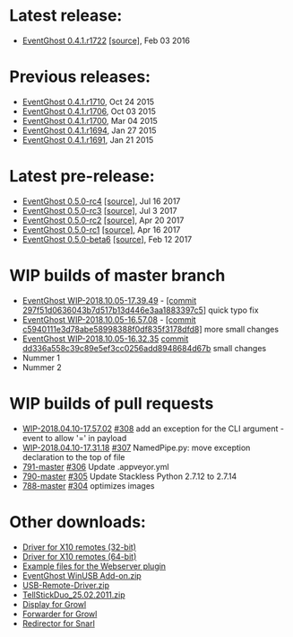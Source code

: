 # Latest release:

[//]: # (BEGIN release)
*   [EventGhost 0.4.1.r1722](EventGhost_0.4.1.r1722_Setup.exe) [[source]](EventGhost_0.4.1.r1722_Source.zip), Feb 03 2016

[//]: # (END release)


# Previous releases:

[//]: # (BEGIN previous)
*   [EventGhost 0.4.1.r1710](http://eventghost.net/downloads/EventGhost_0.4.1.r1710_Setup.exe), Oct 24 2015
*   [EventGhost 0.4.1.r1706](http://eventghost.net/downloads/EventGhost_0.4.1.r1706_Setup.exe), Oct 03 2015
*   [EventGhost 0.4.1.r1700](http://eventghost.net/downloads/EventGhost_0.4.1.r1700_Setup.exe), Mar 04 2015
*   [EventGhost 0.4.1.r1694](http://eventghost.net/downloads/EventGhost_0.4.1.r1694_Setup.exe), Jan 27 2015
*   [EventGhost 0.4.1.r1691](http://eventghost.net/downloads/EventGhost_0.4.1.r1691_Setup.exe), Jan 21 2015

[//]: # (END previous)


# Latest pre-release:

[//]: # (BEGIN prerelease)
*   [EventGhost 0.5.0-rc4](https://github.com/EventGhost/EventGhost/releases/download/v0.5.0-rc4/EventGhost_0.5.0-rc4_Setup.exe) [[source]](https://github.com/EventGhost/EventGhost/archive/v0.5.0-rc4.zip), Jul 16 2017
*   [EventGhost 0.5.0-rc3](https://github.com/EventGhost/EventGhost/releases/download/v0.5.0-rc3/EventGhost_0.5.0-rc3_Setup.exe) [[source]](https://github.com/EventGhost/EventGhost/archive/v0.5.0-rc3.zip), Jul 3 2017
*   [EventGhost 0.5.0-rc2](https://github.com/EventGhost/EventGhost/releases/download/v0.5.0-rc2/EventGhost_0.5.0-rc2_Setup.exe) [[source]](https://github.com/EventGhost/EventGhost/archive/v0.5.0-rc2.zip), Apr 20 2017
*   [EventGhost 0.5.0-rc1](https://github.com/EventGhost/EventGhost/releases/download/v0.5.0-rc1/EventGhost_0.5.0-rc1_Setup.exe) [[source]](https://github.com/EventGhost/EventGhost/archive/v0.5.0-rc1.zip), Apr 16 2017
*   [EventGhost 0.5.0-beta6](https://github.com/EventGhost/EventGhost/releases/download/v0.5.0-beta6/EventGhost_0.5.0-beta6_Setup.exe) [[source]](https://github.com/EventGhost/EventGhost/archive/v0.5.0-beta6.zip), Feb 12 2017

[//]: # (END prerelease)


# WIP builds of master branch

[//]: # (BEGIN wip_master)
* [EventGhost WIP-2018.10.05-17.39.49](https://ci.appveyor.com/api/buildjobs/trskjtrw1k2pb744/artifacts/_build/output/EventGhost_WIP-2018.10.05-17.39.49_Setup.exe) - [[commit 297f51d0636043b7d517b13d446e3aa1883397c5]](https://github.com/topic2k/EventGhost/commit/297f51d0) quick typo fix
* [EventGhost WIP-2018.10.05-16.57.08](https://ci.appveyor.com/api/buildjobs/ukhq65152ronypco/artifacts/_build/output/EventGhost_WIP-2018.10.05-16.57.08_Setup.exe) - [[commit c5940111e3d78abe58998388f0df835f3178dfd8]](https://github.com/topic2k/EventGhost/commit/c5940111e3d78abe58998388f0df835f3178dfd8) more small changes
* [EventGhost WIP-2018.10.05-16.32.35](https://ci.appveyor.com/api/buildjobs/93mi5y0bqhd0nork/artifacts/_build/output/EventGhost_WIP-2018.10.05-16.32.35_Setup.exe) [commit dd336a558c39c89e5ef3cc0256add8948684d67b](https://github.com/topic2k/EventGhost/commit/dd336a558c39c89e5ef3cc0256add8948684d67b) small changes
*   Nummer 1
*   Nummer 2

[//]: # (END wip_master)


# WIP builds of pull requests

[//]: # (BEGIN WIP_pr)
* [WIP-2018.04.10-17.57.02](https://ci.appveyor.com/api/buildjobs/7aovd89mhbwo80um/artifacts/_build/output/EventGhost_WIP-2018.04.10-17.57.02_Setup.exe) [#308](https://github.com/topic2k/EventGhost/pull/308) add an exception for the CLI argument -event to allow '=' in payload
* [WIP-2018.04.10-17.31.18](https://ci.appveyor.com/api/buildjobs/exo7n7fbtib6fxo5/artifacts/_build/output/EventGhost_WIP-2018.04.10-17.31.18_Setup.exe) [#307](https://github.com/topic2k/EventGhost/pull/307) NamedPipe.py: move exception declaration to the top of file
* [791-master](https://ci.appveyor.com/api/buildjobs/qavo6fq423et77a5/artifacts/_build/output/EventGhost_WIP-2018.03.08-17.08.31_Setup.exe) [#306](https://github.com/topic2k/EventGhost/pull/306) Update .appveyor.yml
* [790-master](https://ci.appveyor.com/api/buildjobs/521po9302drtsef2/artifacts/_build/output/EventGhost_WIP-2018.03.06-12.42.04_Setup.exe) [#305](https://github.com/topic2k/EventGhost/pull/305) Update Stackless Python 2.7.12 to 2.7.14
* [788-master](https://ci.appveyor.com/api/buildjobs/964ojm62doasleg6/artifacts/_build/output/EventGhost_WIP-2018.03.05-17.07.59_Setup.exe) [#304](https://github.com/topic2k/EventGhost/pull/304) optimizes images

[//]: # (END WIP_pr)


# Other downloads:

*   [Driver for X10 remotes (32-bit)](http://eventghost.net/downloads/x10drivers_x86.exe)
*   [Driver for X10 remotes (64-bit)](http://eventghost.net/downloads/x10drivers_x64.exe)
*   [Example files for the Webserver plugin](http://eventghost.net/downloads/Webserver_Demo.zip)
*   [EventGhost WinUSB Add-on.zip](http://eventghost.net/downloads/EventGhost_WinUSB_Add-on.zip)
*   [USB-Remote-Driver.zip](http://eventghost.net/downloads/USB-Remote-Driver.zip)
*   [TellStickDuo_25.02.2011.zip](http://eventghost.net/downloads/TellStickDuo_25.02.2011.zip)
*   [Display for Growl](http://eventghost.net/downloads/EventGhost_Display_v1.1.zip)
*   [Forwarder for Growl](http://eventghost.net/downloads/EventGhost_Forwarder.zip)
*   [Redirector for Snarl](http://eventghost.net/downloads/EG_SnarlRedirector_Setup.exe)
